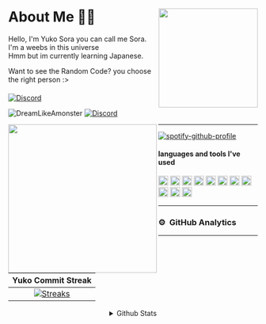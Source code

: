 <div>
<img src="https://telegra.ph/file/ebf28c7221fc66c11eea5.jpg" width="200" align="right" />
  <h1> About Me 👋🏻 </h1>
Hello, I'm Yuko Sora you can call me Sora. I'm a weebs in this universe <br>Hmm but im currently learning Japanese.

Want to see the Random Code? you choose the right person :>

####
[![Discord](https://discord.c99.nl/widget/theme-2/918872621892911164.png)](https://discord.com/users/918872621892911164)

<img src="https://komarev.com/ghpvc/?username=DreamLikeAmonster&label=Profile%20views&color=0e75b6&style=flat" alt="DreamLikeAmonster" />  [![Discord](https://discordapp.com/api/guilds/754960201215508521/embed.png)](https://discord.gg/cottonbuds)
</div>


<div>
<img src="https://telegra.ph/file/a4dc24601836e7657388c.jpg" width="300" align="left" />
<hr>
  
[![spotify-github-profile](https://spotify-github-profile.vercel.app/api/view?uid=esacaesar7&cover_image=true&theme=natemoo-re&bar_color=3dd8ff&bar_color_cover=false)](https://spotify-github-profile.vercel.app/api/view?uid=XMHVZwXeQWm4ML4E5YieOQ&redirect=true)
  
#### languages and tools I've used
<img src="https://upload.wikimedia.org/wikipedia/commons/thumb/9/99/Unofficial_JavaScript_logo_2.svg/512px-Unofficial_JavaScript_logo_2.svg.png" width=20> <img src="https://seeklogo.com/images/T/typescript-logo-B29A3F462D-seeklogo.com.png" width=20>
<a href="https://discord.js.org"><img src="https://discordjs.guide/favicon.png" width="20" alt="discord.js" /></a>
<img height="20" src="https://img.shields.io/badge/-Nodejs-43853d?style=flat-square&logo=Node.js&logoColor=white"/>
<img height="20" src="https://img.shields.io/badge/Ubuntu-orange?style=flat-square&logo=Ubuntu&logoColor=white"/>
<img height="20" src="https://img.shields.io/badge/-HTML5-E34F26?style=flat-square&logo=html5&logoColor=white" />
<img height="20" src="https://img.shields.io/badge/-NPM-CB3837?style=flat-square&logo=npm&logoColor=whitee"/>
<img height="20" src="https://img.shields.io/badge/-MongoDB-13aa52?style=flat-square&logo=mongodb&logoColor=white"/>
<img height="20" src="https://img.shields.io/badge/-React-000000?style=flat-square&logo=react&logoColor=blue"/>
<img height="20" src="https://img.shields.io/badge/-Vercel-ffffff?style=flat-square&logo=vercel&logoColor=black"/>
<img height="20" src="https://img.shields.io/badge/Next.js-000000?style=flat-square&logo=next.js&logoColor=white"/>
<hr>

### ⚙ &nbsp;GitHub Analytics

---

|        Yuko Commit Streak        |
|:--------------------------------:|
|    [![Streaks](https://streak-stats.demolab.com/?user=DreamLikeAmonster&theme=radical)](https://streak-stats.demolab.com/)    |

<details align="center">
  <summary>Github Stats</summary>
  
[![Top Langs](https://github-readme-stats.vercel.app/api/top-langs/?username=DreamLikeAmonster&layout=compact&show_icons=true&theme=radical)](https://github.com/DreamLikeAmonster)
![Koi github stats](https://github-readme-stats.vercel.app/api?username=DreamLikeAmonster&show_icons=true&theme=radical)
</details>
</div>
